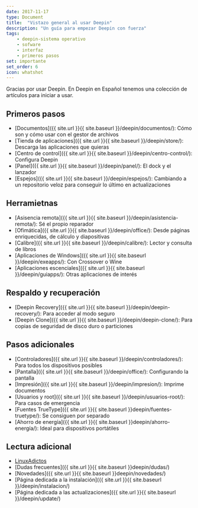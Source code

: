 ```yaml
---
date: 2017-11-17
type: Document
title:  "Vistazo general al usar Deepin"
description: "Un guía para empezar Deepin con fuerza"
tags:
    - deepin-sistema operativo
    - sofware
    - interfaz
    - primeros pasos
set: importante
set_order: 6
icon: whatshot
---
```


Gracias por usar Deepin. En Deepin en Español tenemos una colección de artículos para iniciar a usar.

## Primeros pasos
* [Documentos]({{ site.url }}{{ site.baseurl }}/deepin/documentos/): Cómo son y cómo usar con el gestor de archivos
* [Tienda de aplicaciones]({{ site.url }}{{ site.baseurl }}/deepin/store/): Descarga las aplicaciones que quieras
* [Centro de control]({{ site.url }}{{ site.baseurl }}/deepin/centro-control/): Configura Deepin
* [Panel]({{ site.url }}{{ site.baseurl }}/deepin/panel/): El dock y el lanzador
* [Espejos]({{ site.url }}{{ site.baseurl }}/deepin/espejos/): Cambiando a un repositorio veloz para conseguir lo último en actualizaciones

## Herramietnas
* [Asisencia remota]({{ site.url }}{{ site.baseurl }}/deepin/asistencia-remota/): Sé el propio reparador
* [Ofimática]({{ site.url }}{{ site.baseurl }}/deepin/office/): Desde páginas enriquecidas, de cálculo y diapositivas
* [Calibre]({{ site.url }}{{ site.baseurl }}/deepin/calibre/): Lector y consulta de libros
* [Aplicaciones de Windows]({{ site.url }}{{ site.baseurl }}/deepin/exeapps/): Con Crossover o Wine
* [Aplicaciones escenciales]({{ site.url }}{{ site.baseurl }}/deepin/guiapps/): Otras aplicaciones de interés

## Respaldo y recuperación
* [Deepin Recovery]({{ site.url }}{{ site.baseurl }}/deepin/deepin-recovery/): Para acceder al modo seguro
* [Deepin Clone]({{ site.url }}{{ site.baseurl }}/deepin/deepin-clone/): Para copias de seguridad de disco duro o particiones

## Pasos adicionales
* [Controladores]({{ site.url }}{{ site.baseurl }}/deepin/controladores/): Para todos los dispositivos posibles
* [Pantalla]({{ site.url }}{{ site.baseurl }}/deepin/office/): Configurando la pantalla
* [Impresión]({{ site.url }}{{ site.baseurl }}/deepin/impresion/): Imprime documentos
* [Usuarios y root]({{ site.url }}{{ site.baseurl }}/deepin/usuarios-root/): Para casos de emergencia
* [Fuentes TrueType]({{ site.url }}{{ site.baseurl }}deepin/fuentes-truetype/): Se consiguen por separado
* [Ahorro de energía]({{ site.url }}{{ site.baseurl }}deepin/ahorro-energía/): Ideal para dispositivos portátiles

## Lectura adicional
* [LinuxAdictos](https://www.linuxadictos.com/4-cosas-despues-instalar-debian.html)
* [Dudas frecuentes]({{ site.url }}{{ site.baseurl }}deepin/dudas/)
* [Novedades]({{ site.url }}{{ site.baseurl }}deepin/novedades/)
* [Página dedicada a la instalación]({{ site.url }}{{ site.baseurl }}/deepin/instalacion/)
* [Página dedicada a las actualizaciones]({{ site.url }}{{ site.baseurl }}/deepin/update/)
